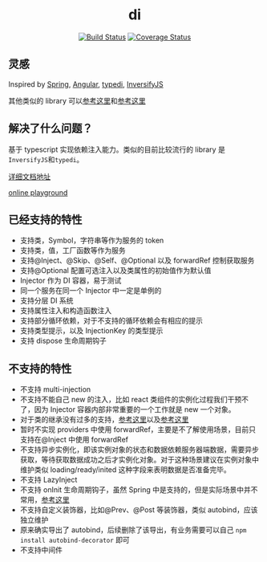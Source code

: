 <h1 align="center">di</h1>
<div align="center">

[![Build Status](https://github.com/kaokei/di/actions/workflows/build.yml/badge.svg)](https://github.com/kaokei/di/actions/workflows/build.yml)
[![Coverage Status](https://coveralls.io/repos/github/kaokei/di/badge.svg?branch=main)](https://coveralls.io/github/kaokei/di?branch=main)

</div>

## 灵感

Inspired by [Spring](https://spring.io/), [Angular](https://angular.io/), [typedi](https://github.com/typestack/typedi), [InversifyJS](https://github.com/inversify/InversifyJS)

其他类似的 library 可以[参考这里](https://github.com/topics/ioc?l=typescript)和[参考这里](https://github.com/topics/dependency-injection?l=typescript)

## 解决了什么问题？

基于 typescript 实现依赖注入能力。类似的目前比较流行的 library 是`InversifyJS`和`typedi`。

[详细文档地址](https://www.kaokei.com/project/di/)

[online playground](https://codesandbox.io/s/di-playground-zjnyv)

## 已经支持的特性

- 支持类，Symbol，字符串等作为服务的 token
- 支持类，值，工厂函数等作为服务
- 支持@Inject、@Skip、@Self、@Optional 以及 forwardRef 控制获取服务
- 支持@Optional 配置可选注入以及类属性的初始值作为默认值
- Injector 作为 DI 容器，易于测试
- 同一个服务在同一个 Injector 中一定是单例的
- 支持分层 DI 系统
- 支持属性注入和构造函数注入
- 支持部分循环依赖，对于不支持的循环依赖会有相应的提示
- 支持类型提示，以及 InjectionKey 的类型提示
- 支持 dispose 生命周期钩子

## 不支持的特性

- 不支持 multi-injection
- 不支持不能自己 new 的注入，比如 react 类组件的实例化过程我们干预不了，因为 Injector 容器内部非常重要的一个工作就是 new 一个对象。
- 对于类的继承没有过多的支持，[参考这里](https://docs.typestack.community/typedi/v/develop/02-basic-usage-guide/07-inheritance)以及[参考这里](https://github.com/inversify/InversifyJS/blob/master/wiki/inheritance.md)
- 暂时不实现 providers 中使用 forwardRef，主要是不了解使用场景，目前只支持在@Inject 中使用 forwardRef
- 不支持异步实例化，即该实例对象的状态和数据依赖服务器端数据，需要异步获取，等待获取数据成功之后才实例化对象。对于这种场景建议在实例对象中维护类似 loading/ready/inited 这种字段来表明数据是否准备完毕。
- 不支持 LazyInject
- 不支持 onInit 生命周期钩子，虽然 Spring 中是支持的，但是实际场景中并不常用，[参考这里](https://github.com/angular/angular/issues/23235)
- 不支持自定义装饰器，比如@Prev、@Post 等装饰器，类似 autobind，应该独立维护
- 原来确实导出了 autobind，后续删除了该导出，有业务需要可以自己 `npm install autobind-decorator` 即可
- 不支持中间件
